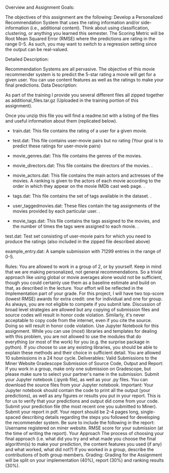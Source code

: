 Overview and Assignment Goals:

The objectives of this assignment are the following:
Develop a Personalized Recommendation System that uses the rating information and/or side-information (i.e., additional content).
Think about using classification, clustering, or anything you learned this semester.
The Scoring Metric will be Root Mean Squared Error (RMSE) where the predictions are rating in the range 0-5. As such, you may want to switch to a regression setting since the output can be real-valued.

Detailed Description:

Recommendation Systems are all pervasive. The objective of this movie recommender system is to predict the 5-star rating a movie will get for a given user. You can use content features as well as the ratings to make your final predictions.
Data Description:

As part of the training I provide you several different files all zipped together as additional_files.tar.gz (Uploaded in the training portion of this assignment).

Once you unzip this file you will find a readme.txt with a listing of the files and useful information about them (replicated below).

* train.dat: This file contains the rating of a user for a given movie.

* test.dat: This file contains user-movie pairs but no rating (Your goal is to predict these ratings for user-movie pairs)

* movie_genres.dat: This file contains the genres of the movies.

* movie_directors.dat: This file contains the directors of the movies. .

* movie_actors.dat: This file contains the main actors and actresses of the movies. A ranking is given to the actors of each movie according to the order in which they appear on the movie IMDb cast web page. .

* tags.dat: This file contains the set of tags available in the dataset. .

* user_taggedmovies.dat: These files contain the tag assignments of the movies provided by each particular user. .

* movie_tags.dat: This file contains the tags assigned to the movies, and the number of times the tags were assigned to each movie. .

test.dat: Test set consisting of user-movie pairs for which you need to produce the ratings (also included in the zipped file described above)

example_entry.dat: A sample submission with 71299 entries in the range of 0-5.

Rules:
You are allowed to work in a group of 2, or by yourself.
Keep in mind that we are making personalized, not general recommendations. So a trivial approach like using global or movie averages alone would not be sufficient, though you could certainly use them as a baseline estimate and build on that, as described in the lecture. Your effort will be reflected in the Implementation part of your grade.
For this project, I will have two top-score (lowest RMSE) awards for extra credit: one for individual and one for group. As always, you are not eligible to compete if you submit late.
Discussion of broad level strategies are allowed but any copying of submission files and source codes will result in honor code violation. Similarly, it's never acceptable to copy code from the internet, even if you cite the source. Doing so will result in honor code violation.
Use Jupyter Notebook for this assignment.
While you can use (most) libraries and templates for dealing with this problem, you are not allowed to use the modules that do everything (or most of the work) for you (e.g. the surprise package in python). If you choose to use any existing libraries, you should be able to explain these methods and their choice in sufficient detail.
You are allowed 10 submissions in a 24 hour cycle.
Deliverables:
Valid Submissions to the Miner Website
Gradescope Submission of Source Code, Output and Report:
If you work in a group, make only one submission on Gradescope, but please make sure to select your partner's name in the submission.
Submit your Jupyter notebook (.ipynb file), as well as your .py files. You can download the source files from your Jupyter notebook. Important: Your Jupyter notebook should contain the code to print all the output (your predictions), as well as any figures or results you put in your report. This is for us to verify that your predictions and output did come from your code.
Submit your prediction file (the most recent one you submitted to Miner).
Submit your report in pdf. Your report should be 2-4 pages long, single-spaced describing details regarding the steps you followed for developing the recommender system. Be sure to include the following in the report:
Username registered on miner website.
RMSE score for your submission (at the time of writing the report).
Your Approach
The process of choosing your final approach (i.e. what did you try and what made you choose the final algorithm(s) to make your prediction, the content features you used (if any) and what worked, what did not?)
If you worked in a group, describe the contributions of both group members.
Grading:
Grading for the Assignment will be split on your implementation (40%), report (30%) and ranking results (30%).